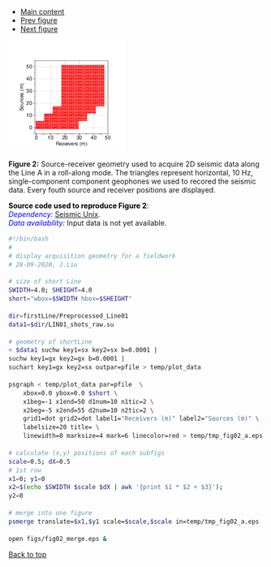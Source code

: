 - [Main content](ch5_main.md)
- [Prev figure](ch5_fig02.md)
- [Next figure](ch5_fig03.md)

![Figure 02](Figs/ch5_fig02.png)

**Figure 2:** Source-receiver geometry used to acquire 2D seismic data along the Line A in a roll-along mode. The triangles represent horizontal, 10 Hz, single-component component geophones we used to recored the seismic data. Every fouth source and receiver positions are displayed.
    

<span style="color:black"> **Source code used to reproduce Figure 2**: </span> <br>
<span style="color:blue"> *Dependency:* </span> [Seismic Unix](https://github.com/JohnWStockwellJr/SeisUnix). <br>
<span style="color:blue"> *Data availability:* </span> Input data is not yet available.


```sh
#!/bin/bash
#
# display acquisition geometry for a fieldwork 
# 28-09-2020, J.Liu

# size of short Line 
SWIDTH=4.0; SHEIGHT=4.0
short="wbox=$SWIDTH hbox=$SHEIGHT"

dir=firstLine/Preprocessed_Line01
data1=$dir/LIN01_shots_raw.su

# geometry of shortLine
< $data1 suchw key1=sx key2=sx b=0.0001 |
suchw key1=gx key2=gx b=0.0001 |
suchart key1=gx key2=sx outpar=pfile > temp/plot_data

psgraph < temp/plot_data par=pfile  \
    xbox=0.0 ybox=0.0 $short \
    x1beg=-1 x1end=50 d1num=10 n1tic=2 \
    x2beg=-5 x2end=55 d2num=10 n2tic=2 \
    grid1=dot grid2=dot label1="Receivers (m)" label2="Sources (m)" \
    labelsize=20 title= \
    linewidth=0 marksize=4 mark=6 linecolor=red > temp/tmp_fig02_a.eps

# calculate (x,y) positions of each subfigs
scale=0.5; dX=0.5
# 1st row
x1=0; y1=0
x2=$(echo $SWIDTH $scale $dX | awk '{print $1 * $2 + $3}');
y2=0

# merge into one figure
psmerge translate=$x1,$y1 scale=$scale,$scale in=temp/tmp_fig02_a.eps  > figs/fig02_merge.eps

open figs/fig02_merge.eps & 

```

<a href="#top">Back to top</a>
